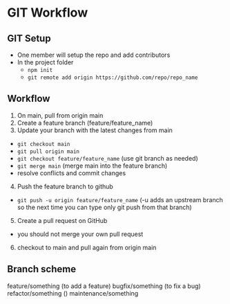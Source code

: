 # GIT Workflow

## GIT Setup

- One member will setup the repo and add contributors
- In the project folder
  - `npm init`
  - `git remote add origin https://github.com/repo/repo_name`

## Workflow

1. On main, pull from origin main
2. Create a feature branch (feature/feature_name)
3. Update your branch with the latest changes from main

- `git checkout main`
- `git pull origin main`
- `git checkout feature/feature_name` (use git branch as needed)
- `git merge main` (merge main into the feature branch)
- resolve conflicts and commit changes

4.  Push the feature branch to github

- `git push -u origin feature/feature_name`
  (-u adds an upstream branch so the next time you can type only git push from that branch)

5. Create a pull request on GitHub

- you should not merge your own pull request

6. checkout to main and pull again from origin main


## Branch scheme

feature/something (to add a feature)
bugfix/something (to fix a bug)
refactor/something ()
maintenance/something